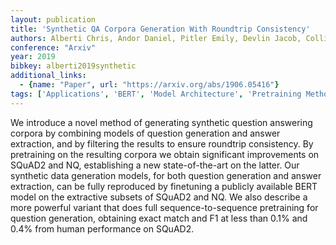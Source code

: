```yaml
---
layout: publication
title: 'Synthetic QA Corpora Generation With Roundtrip Consistency'
authors: Alberti Chris, Andor Daniel, Pitler Emily, Devlin Jacob, Collins Michael
conference: "Arxiv"
year: 2019
bibkey: alberti2019synthetic
additional_links:
  - {name: "Paper", url: "https://arxiv.org/abs/1906.05416"}
tags: ['Applications', 'BERT', 'Model Architecture', 'Pretraining Methods', 'Training Techniques']
---
```

We introduce a novel method of generating synthetic question answering
corpora by combining models of question generation and answer extraction, and
by filtering the results to ensure roundtrip consistency. By pretraining on the
resulting corpora we obtain significant improvements on SQuAD2 and NQ,
establishing a new state-of-the-art on the latter. Our synthetic data
generation models, for both question generation and answer extraction, can be
fully reproduced by finetuning a publicly available BERT model on the
extractive subsets of SQuAD2 and NQ. We also describe a more powerful variant
that does full sequence-to-sequence pretraining for question generation,
obtaining exact match and F1 at less than 0.1% and 0.4% from human performance
on SQuAD2.
